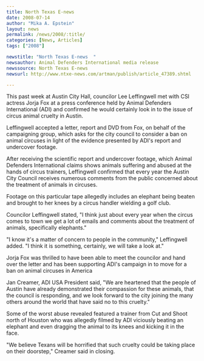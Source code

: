 ```yaml
---
title: North Texas E-news
date: 2008-07-14
author: "Mika A. Epstein"
layout: news
permalink: /news/2008/:title/
categories: [News, Articles]
tags: ["2008"]

newstitle: "North Texas E-news  "
newsauthor: Animal Defenders International media release
newssource: North Texas E-news
newsurl: http://www.ntxe-news.com/artman/publish/article_47389.shtml

---
```


This past week at Austin City Hall, councilor Lee Leffingwell met with CSI actress Jorja Fox at a press conference held by Animal Defenders International (ADI) and confirmed he would certainly look in to the issue of circus animal cruelty in Austin.

Leffingwell accepted a letter, report and DVD from Fox, on behalf of the campaigning group, which asks for the city council to consider a ban on animal circuses in light of the evidence presented by ADI's report and undercover footage.

After receiving the scientific report and undercover footage, which Animal Defenders International claims shows animals suffering and abused at the hands of circus trainers, Leffingwell confirmed that every year the Austin City Council receives numerous comments from the public concerned about the treatment of animals in circuses.

Footage on this particular tape allegedly includes an elephant being beaten and brought to her knees by a circus handler wielding a golf club.

Councilor Leffingwell stated, "I think just about every year when the circus comes to town we get a lot of emails and comments about the treatment of animals, specifically elephants."

"I know it's a matter of concern to people in the community," Leffingwell added. "I think it is something, certainly, we will take a look at."

Jorja Fox was thrilled to have been able to meet the councilor and hand over the letter and has been supporting ADI's campaign in to move for a ban on animal circuses in America

Jan Creamer, ADI USA President said, "We are heartened that the people of Austin have already demonstrated their compassion for these animals, that the council is responding, and we look forward to the city joining the many others around the world that have said no to this cruelty."

Some of the worst abuse revealed featured a trainer from Cut and Shoot north of Houston who was allegedly filmed by ADI viciously beating an elephant and even dragging the animal to its knees and kicking it in the face.

"We believe Texans will be horrified that such cruelty could be taking place on their doorstep," Creamer said in closing.
